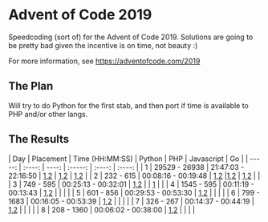 # Advent of Code 2019

Speedcoding (sort of) for the Advent of Code 2019. Solutions are going to be pretty bad given the incentive is on time, not beauty :)

For more information, see https://adventofcode.com/2019

## The Plan
Will try to do Python for the first stab, and then port if time is available to PHP and/or other langs.

## The Results

| Day | Placement  | Time (HH:MM:SS) | Python | PHP | Javascript | Go |
| -----: | :----: | ----: | :-----: | :----: | :----: |
| 1 | 29529 - 26938 | 21:47:03 - 22:16:50 | [1,2](https://github.com/marcolussetti/adventofcode2019/blob/master/python/01.ipynb) | [1,2](https://github.com/marcolussetti/adventofcode2019/blob/master/php/01.php)      | [1,2](https://github.com/marcolussetti/adventofcode2019/blob/master/js/01.js)    |
| 2 | 232 - 615 | 00:08:16 - 00:19:48 | [1,2](https://github.com/marcolussetti/adventofcode2019/blob/master/python/02.ipynb) |[1,2](https://github.com/marcolussetti/adventofcode2019/blob/master/php/02.php)      | [1,2](https://github.com/marcolussetti/adventofcode2019/blob/master/js/02.js) | |
| 3 | 749 - 595 | 00:25:13 - 00:32:01 | [1,2](https://github.com/marcolussetti/adventofcode2019/blob/master/python/03.ipynb) | | [1](https://github.com/marcolussetti/adventofcode2019/blob/master/js/03.js) | |
| 4 | 1545 - 595 | 00:11:19 - 00:13:43 | [1,2](https://github.com/marcolussetti/adventofcode2019/blob/master/python/04.ipynb) | | | |
| 5 | 601 - 856 | 00:29:53 - 00:53:30 | [1,2](https://github.com/marcolussetti/adventofcode2019/blob/master/python/05.ipynb) | | | |
| 6 | 799 - 1683 | 00:16:05 - 00:53:39 | [1,2](https://github.com/marcolussetti/adventofcode2019/blob/master/python/06.ipynb) | | | |
| 7 | 326 - 267 | 00:14:37 - 00:44:19 | [1,2](https://github.com/marcolussetti/adventofcode2019/blob/master/python/07.ipynb) | | | |
| 8 | 208 - 1360 | 00:06:02 - 00:38:00 | [1,2](https://github.com/marcolussetti/adventofcode2019/blob/master/python/08.ipynb) | | | |
